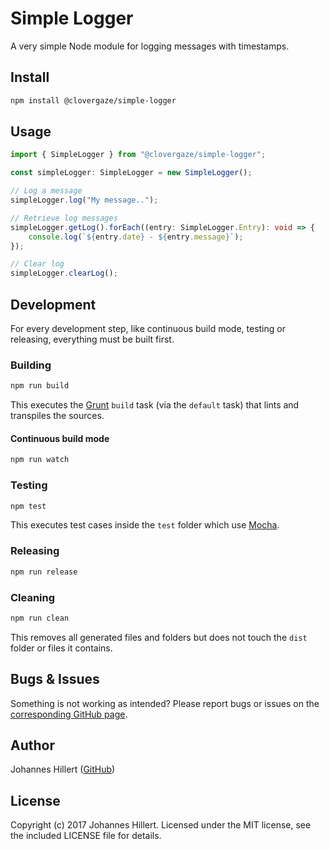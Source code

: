 # Simple Logger

A very simple Node module for logging messages with timestamps.

## Install

```bash
npm install @clovergaze/simple-logger
```

## Usage

```typescript
import { SimpleLogger } from "@clovergaze/simple-logger";

const simpleLogger: SimpleLogger = new SimpleLogger();

// Log a message
simpleLogger.log("My message..");

// Retrieve log messages
simpleLogger.getLog().forEach((entry: SimpleLogger.Entry): void => {
    console.log(`${entry.date} - ${entry.message}`);
});

// Clear log
simpleLogger.clearLog();
```

## Development

For every development step, like continuous build mode, testing or releasing, everything must be built first.

### Building

```bash
npm run build
```

This executes the [Grunt](https://gruntjs.com/) `build` task (via the `default` task) that lints and transpiles the
sources.

#### Continuous build mode

```bash
npm run watch
```

### Testing

```bash
npm test
```

This executes test cases inside the `test` folder which use [Mocha](http://mochajs.org/).

### Releasing

```bash
npm run release
```

### Cleaning

```bash
npm run clean
```

This removes all generated files and folders but does not touch the `dist` folder or files it contains.

## Bugs & Issues

Something is not working as intended? Please report bugs or issues on
the [corresponding GitHub page](https://github.com/clovergaze/simple-logger/issues).

## Author

Johannes Hillert ([GitHub](https://github.com/clovergaze))

## License

Copyright (c) 2017 Johannes Hillert. Licensed under the MIT license, see the included LICENSE file for details.
